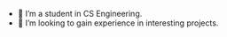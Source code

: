 - 🌱 I’m a student in CS Engineering.
- 💞️ I’m looking to gain experience in interesting projects.


<!---
NicolasArmijoC/NicolasArmijoC is a ✨ special ✨ repository because its `README.md` (this file) appears on your GitHub profile.
You can click the Preview link to take a look at your changes.
--->
